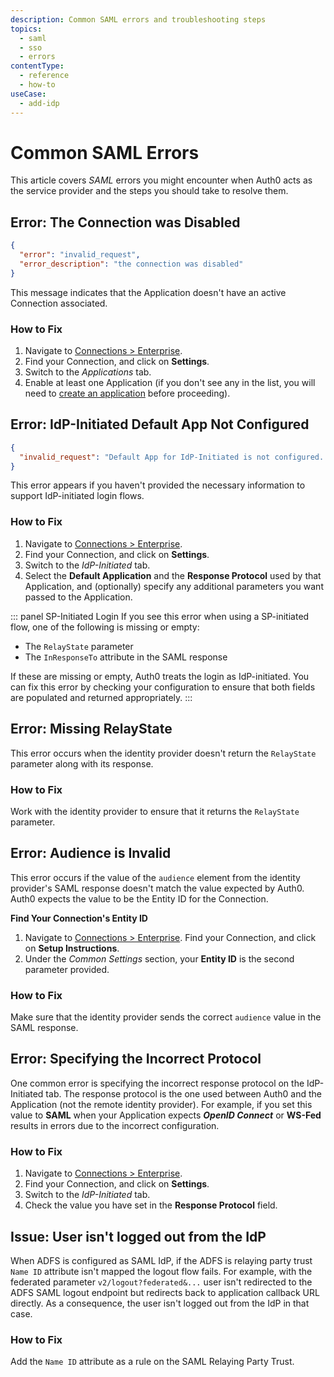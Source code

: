 ```yaml
---
description: Common SAML errors and troubleshooting steps
topics:
  - saml
  - sso
  - errors
contentType:
  - reference
  - how-to
useCase:
  - add-idp
---
```


# Common SAML Errors

This article covers <dfn data-key="security-assertion-markup-language">SAML</dfn> errors you might encounter when Auth0 acts as the service provider and the steps you should take to resolve them.

## Error: The Connection was Disabled

```json
{
  "error": "invalid_request",
  "error_description": "the connection was disabled"
}
```

This message indicates that the Application doesn't have an active Connection associated.

### How to Fix

1. Navigate to [Connections > Enterprise](${manage_url}/#/connections/enterprise).
2. Find your Connection, and click on **Settings**.
3. Switch to the *Applications* tab.
4. Enable at least one Application (if you don't see any in the list, you will need to [create an application](/applications/concepts/app-types-auth0) before proceeding).

## Error: IdP-Initiated Default App Not Configured

```json
{
  "invalid_request": "Default App for IdP-Initiated is not configured. Make sure to configure that from connection settings or include client_id in RelayState parameter."
}
```

This error appears if you haven't provided the necessary information to support IdP-initiated login flows.

### How to Fix

1. Navigate to [Connections > Enterprise](${manage_url}/#/connections/enterprise).
2. Find your Connection, and click on **Settings**.
3. Switch to the *IdP-Initiated* tab.
4. Select the **Default Application** and the **Response Protocol** used by that Application, and (optionally) specify any additional parameters you want passed to the Application.

::: panel SP-Initiated Login
If you see this error when using a SP-initiated flow, one of the following is missing or empty:

* The `RelayState` parameter
* The `InResponseTo` attribute in the SAML response

If these are missing or empty, Auth0 treats the login as IdP-initiated. You can fix this error by checking your configuration to ensure that both fields are populated and returned appropriately.
:::

## Error: Missing RelayState

This error occurs when the identity provider doesn't return the `RelayState` parameter along with its response.

### How to Fix

Work with the identity provider to ensure that it returns the `RelayState` parameter.

## Error: Audience is Invalid

This error occurs if the value of the `audience` element from the identity provider's SAML response doesn't match the value expected by Auth0. Auth0 expects the value to be the Entity ID for the Connection.

**Find Your Connection's Entity ID**

1. Navigate to [Connections > Enterprise](${manage_url}/#/connections/enterprise). Find your Connection, and click on **Setup Instructions**.
2. Under the *Common Settings* section, your **Entity ID** is the second parameter provided.

### How to Fix

Make sure that the identity provider sends the correct `audience` value in the SAML response.

## Error: Specifying the Incorrect Protocol

One common error is specifying the incorrect response protocol on the IdP-Initiated tab. The response protocol is the one used between Auth0 and the Application (not the remote identity provider). For example, if you set this value to **SAML** when your Application expects <dfn data-key="openid">**OpenID Connect**</dfn> or **WS-Fed** results in errors due to the incorrect configuration.

### How to Fix

1. Navigate to [Connections > Enterprise](${manage_url}/#/connections/enterprise).
2. Find your Connection, and click on **Settings**.
3. Switch to the *IdP-Initiated* tab.
4. Check the value you have set in the **Response Protocol** field.

## Issue: User isn't logged out from the IdP

When ADFS is configured as SAML IdP, if the ADFS is relaying party trust `Name ID` attribute isn't mapped the logout flow fails. For example, with the federated parameter `v2/logout?federated&...` user isn't redirected to the ADFS SAML logout endpoint but redirects back to application callback URL directly. As a consequence, the user isn't logged out from the IdP in that case.

### How to Fix

Add the `Name ID` attribute as a rule on the SAML Relaying Party Trust. 
